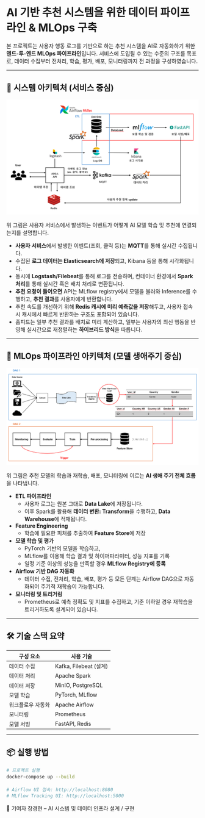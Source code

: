 # AI 기반 추천 시스템을 위한 데이터 파이프라인 & MLOps 구축

본 프로젝트는 사용자 행동 로그를 기반으로 하는 추천 시스템을 AI로 자동화하기 위한 **엔드-투-엔드 MLOps 파이프라인**입니다. 서비스에 도입될 수 있는 수준의 구조를 목표로, 데이터 수집부터 전처리, 학습, 평가, 배포, 모니터링까지 전 과정을 구성하였습니다.

---

## 🔧 시스템 아키텍처 (서비스 중심)

<p align="center">
  <img src="images/system-architecture.png" alt="system-architecture" width="1000"/>
</p>

위 그림은 사용자 서비스에서 발생하는 이벤트가 어떻게 AI 모델 학습 및 추천에 연결되는지를 설명합니다.

- **사용자 서비스**에서 발생한 이벤트(조회, 클릭 등)는 **MQTT**를 통해 실시간 수집됩니다.
- 수집된 **로그 데이터는 Elasticsearch에 저장**되고, Kibana 등을 통해 시각화됩니다.
- 동시에 **Logstash/Filebeat**를 통해 로그를 전송하며, 컨테이너 환경에서 **Spark 처리**를 통해 실시간 혹은 배치 처리로 변환됩니다.
- **추천 요청이 들어오면** API는 MLflow registry에서 모델을 불러와 Inference를 수행하고, **추천 결과**를 사용자에게 반환합니다.
- 추천 속도를 개선하기 위해 **Redis 캐시에 미리 예측값을 저장**해두고, 사용자 접속 시 캐시에서 빠르게 반환하는 구조도 포함되어 있습니다.
- 홈피드는 일부 추천 결과를 배치로 미리 계산하고, 일부는 사용자의 최신 행동을 반영해 실시간으로 재정렬하는 **하이브리드 방식**을 따릅니다.

---

## 🧠 MLOps 파이프라인 아키텍처 (모델 생애주기 중심)

<p align="center">
  <img src="images/mlops-architecture.png" alt="mlops-architecture" width="1000"/>
</p>

위 그림은 추천 모델의 학습과 재학습, 배포, 모니터링에 이르는 **AI 생애 주기 전체 흐름**을 나타냅니다.

- **ETL 파이프라인**
  - 사용자 로그는 원본 그대로 **Data Lake**에 저장됩니다.
  - 이후 Spark를 활용해 **데이터 변환: Transform**을 수행하고, **Data Warehouse**에 적재됩니다.
- **Feature Engineering**
  - 학습에 필요한 피처를 추출하여 **Feature Store**에 저장
- **모델 학습 및 평가**
  - PyTorch 기반의 모델을 학습하고,
  - MLflow를 이용해 학습 결과 및 하이퍼파라미터, 성능 지표를 기록
  - 일정 기준 이상의 성능을 만족할 경우 **MLflow Registry에 등록**
- **Airflow 기반 DAG 자동화**
  - 데이터 수집, 전처리, 학습, 배포, 평가 등 모든 단계는 Airflow DAG으로 자동화되어 주기적 재학습이 가능합니다.
- **모니터링 및 트리거링**
  - Prometheus로 예측 정확도 및 지표를 수집하고, 기준 이하일 경우 재학습을 트리거하도록 설계되어 있습니다.

---

## 🛠 기술 스택 요약

| 구성 요소 | 사용 기술 |
|-----------|-----------|
| 데이터 수집 | Kafka, Filebeat (설계) |
| 데이터 처리 | Apache Spark |
| 데이터 저장 | MinIO, PostgreSQL |
| 모델 학습 | PyTorch, MLflow |
| 워크플로우 자동화 | Apache Airflow |
| 모니터링 | Prometheus
| 모델 서빙 | FastAPI, Redis |

---

## 📦 실행 방법

```bash
# 프로젝트 실행
docker-compose up --build

# Airflow UI 접속: http://localhost:8080
# MLflow Tracking UI: http://localhost:5000
```

🙌 기여자
창경현 – AI 시스템 및 데이터 인프라 설계 / 구현
